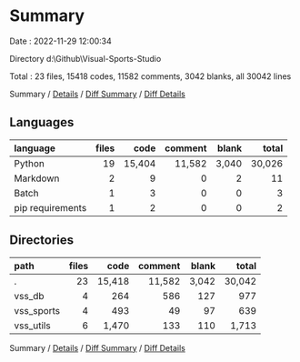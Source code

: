 # Summary

Date : 2022-11-29 12:00:34

Directory d:\\Github\\Visual-Sports-Studio

Total : 23 files,  15418 codes, 11582 comments, 3042 blanks, all 30042 lines

Summary / [Details](details.md) / [Diff Summary](diff.md) / [Diff Details](diff-details.md)

## Languages
| language | files | code | comment | blank | total |
| :--- | ---: | ---: | ---: | ---: | ---: |
| Python | 19 | 15,404 | 11,582 | 3,040 | 30,026 |
| Markdown | 2 | 9 | 0 | 2 | 11 |
| Batch | 1 | 3 | 0 | 0 | 3 |
| pip requirements | 1 | 2 | 0 | 0 | 2 |

## Directories
| path | files | code | comment | blank | total |
| :--- | ---: | ---: | ---: | ---: | ---: |
| . | 23 | 15,418 | 11,582 | 3,042 | 30,042 |
| vss_db | 4 | 264 | 586 | 127 | 977 |
| vss_sports | 4 | 493 | 49 | 97 | 639 |
| vss_utils | 6 | 1,470 | 133 | 110 | 1,713 |

Summary / [Details](details.md) / [Diff Summary](diff.md) / [Diff Details](diff-details.md)